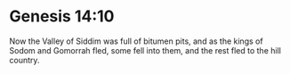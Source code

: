 # Genesis 14:10

Now the Valley of Siddim was full of bitumen pits, and as the kings of Sodom and Gomorrah fled, some fell into them, and the rest fled to the hill country.
